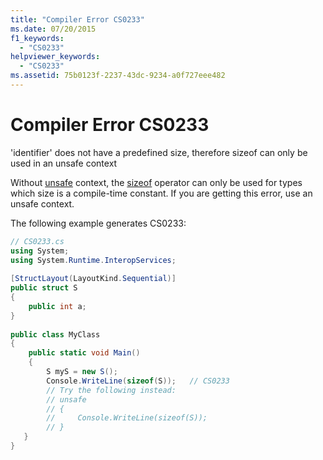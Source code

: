 ```yaml
---
title: "Compiler Error CS0233"
ms.date: 07/20/2015
f1_keywords: 
  - "CS0233"
helpviewer_keywords: 
  - "CS0233"
ms.assetid: 75b0123f-2237-43dc-9234-a0f727eee482
---
```

# Compiler Error CS0233
'identifier' does not have a predefined size, therefore sizeof can only be used in an unsafe context
  
 Without [unsafe](../keywords/unsafe.md) context, the [sizeof](../../../csharp/language-reference/operators/sizeof.md) operator can only be used for types which size is a compile-time constant. If you are getting this error, use an unsafe context.
  
The following example generates CS0233:
  
```csharp  
// CS0233.cs  
using System;  
using System.Runtime.InteropServices;  
  
[StructLayout(LayoutKind.Sequential)]  
public struct S  
{  
    public int a;  
}  
  
public class MyClass  
{  
    public static void Main()  
    {  
        S myS = new S();  
        Console.WriteLine(sizeof(S));   // CS0233  
        // Try the following instead:  
        // unsafe
        // {
        //     Console.WriteLine(sizeof(S));
        // }
   }  
}  
```
